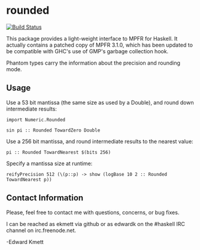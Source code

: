 rounded
=======

[![Build Status](https://secure.travis-ci.org/ekmett/rounded.png?branch=master)](http://travis-ci.org/ekmett/rounded)

This package provides a light-weight interface to MPFR for Haskell. It actually contains a patched copy of MPFR 3.1.0,
which has been updated to be compatible with GHC's use of GMP's garbage collection hook.

Phantom types carry the information about the precision and rounding mode.

Usage
-----

Use a 53 bit mantissa (the same size as used by a Double), and round down intermediate results:

    import Numeric.Rounded

    sin pi :: Rounded TowardZero Double

Use a 256 bit mantissa, and round intermediate results to the nearest value:

    pi :: Rounded TowardNearest $(bits 256)

Specify a mantissa size at runtime:

    reifyPrecision 512 (\(p::p) -> show (logBase 10 2 :: Rounded TowardNearest p))

Contact Information
-------------------

Please, feel free to contact me with questions, concerns, or bug fixes.

I can be reached as ekmett via github or as edwardk on the #haskell IRC channel on irc.freenode.net.

-Edward Kmett
